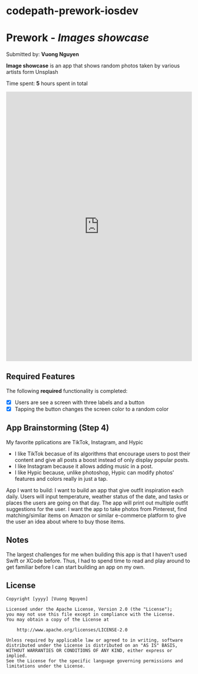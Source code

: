 # codepath-prework-iosdev
# Prework - *Images showcase*

Submitted by: **Vuong Nguyen**

**Image showcase** is an app that shows random photos taken by various artists form Unsplash

Time spent: **5** hours spent in total

<div style="position: relative; padding-bottom: 144.83221476510067%; height: 0;"><iframe src="https://www.loom.com/embed/b319ce4dcd784909b9e062e4bfbd0de0?sid=295fe9c7-bf4d-4107-8c31-ae35d39fcc89" frameborder="0" webkitallowfullscreen mozallowfullscreen allowfullscreen style="position: absolute; top: 0; left: 0; width: 100%; height: 100%;"></iframe></div>

## Required Features

The following **required** functionality is completed:

- [x] Users are see a screen with three labels and a button
- [x] Tapping the button changes the screen color to a random color

## App Brainstorming (Step 4)

My favorite pplications are TikTok, Instagram, and Hypic
- I like TikTok becasue of its algorithms that encourage users to post their content and give all posts a boost instead of only display popular posts. 
- I like Instagram because it allows adding music in a post.
- I like Hypic because, unlike photoshop, Hypic can modify photos' features and colors really in just a tap.

App I want to build:
I want to build an app that give outfit inspiration each daily. Users will input temperature, weather status of the date, and tasks or places the users are going on that day. The app will print out multiple outfit suggestions for the user. I want the app to take photos from Pinterest, find matching/similar items on Amazon or similar e-commerce platform to give the user an idea about where to buy those items. 
## Notes

The largest challenges for me when building this app is that I haven't used Swift or XCode before. Thus, I had to spend time to read and play around to get familiar before I can start building an app on my own. 

## License

    Copyright [yyyy] [Vuong Nguyen]

    Licensed under the Apache License, Version 2.0 (the "License");
    you may not use this file except in compliance with the License.
    You may obtain a copy of the License at

        http://www.apache.org/licenses/LICENSE-2.0

    Unless required by applicable law or agreed to in writing, software
    distributed under the License is distributed on an "AS IS" BASIS,
    WITHOUT WARRANTIES OR CONDITIONS OF ANY KIND, either express or implied.
    See the License for the specific language governing permissions and
    limitations under the License.
